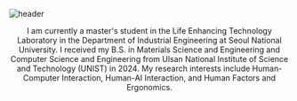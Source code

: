 ![header](https://capsule-render.vercel.app/api?type=transparent&fontColor=121212&text=Hi%20I'm%20Dusan%20Baek.&height=150&fontSize=32)
<!-- &desc=Software%20Developer&descAlignY=75&descAlign=60 -->
<div align="center">

I am currently a master's student in the Life Enhancing Technology Laboratory in the Department of Industrial Engineering at Seoul National University. I received my B.S. in Materials Science and Engineering and Computer Science and Engineering from Ulsan National Institute of Science and Technology (UNIST) in 2024. My research interests include Human-Computer Interaction, Human-AI Interaction, and Human Factors and Ergonomics.
